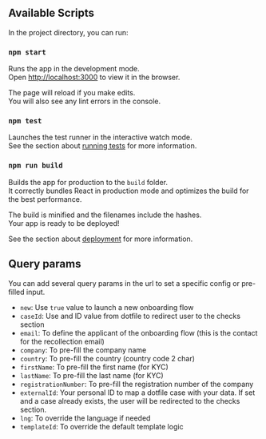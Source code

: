 ## Available Scripts

In the project directory, you can run:

### `npm start`

Runs the app in the development mode.<br /> Open
[http://localhost:3000](http://localhost:3000) to view it in the browser.

The page will reload if you make edits.<br /> You will also see any lint errors
in the console.

### `npm test`

Launches the test runner in the interactive watch mode.<br /> See the section
about
[running tests](https://facebook.github.io/create-react-app/docs/running-tests)
for more information.

### `npm run build`

Builds the app for production to the `build` folder.<br /> It correctly bundles
React in production mode and optimizes the build for the best performance.

The build is minified and the filenames include the hashes.<br /> Your app is
ready to be deployed!

See the section about
[deployment](https://facebook.github.io/create-react-app/docs/deployment) for
more information.

## Query params

You can add several query params in the url to set a specific config or pre-filled input.

- `new`: Use `true` value to launch a new onboarding flow
- `caseId`: Use and ID value from dotfile to redirect user to the checks section
- `email`: To define the applicant of the onboarding flow (this is the contact for the recollection email)
- `company`: To pre-fill the company name
- `country`: To pre-fill the country (country code 2 char)
- `firstName`: To pre-fill the first name (for KYC)
- `lastName`: To pre-fill the last name (for KYC)
- `registrationNumber`: To pre-fill the registration number of the company
- `externalId`: Your personal ID to map a dotfile case with your data. If set and a case already exists, the user will be redirected to the checks section.
- `lng`: To override the language if needed
- `templateId`: To override the default template logic